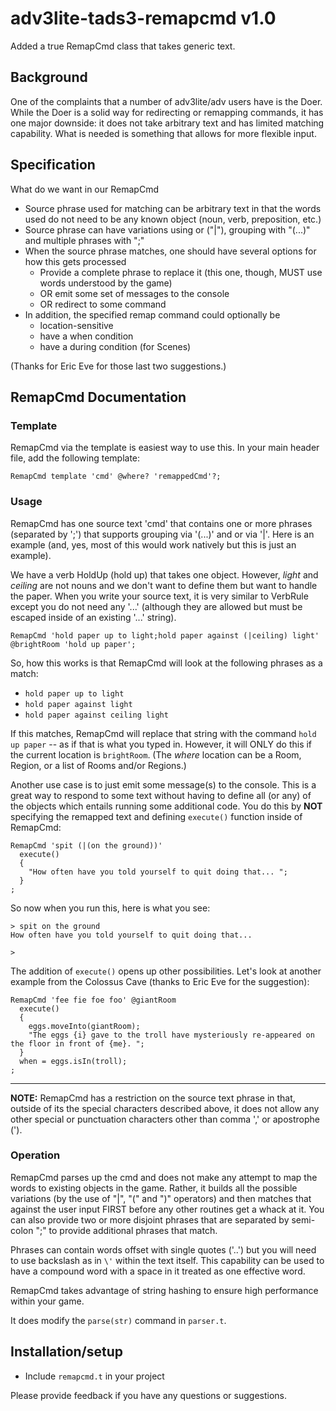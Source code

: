 # adv3lite-tads3-remapcmd v1.0
Added a true RemapCmd class that takes generic text.

## Background
One of the complaints that a number of adv3lite/adv users have is the Doer.  While the Doer is a solid way for redirecting or remapping commands, it has one major downside: it does not take arbitrary text and has limited matching capability.  What is needed is something that allows for more flexible input.

## Specification
What do we want in our RemapCmd
- Source phrase used for matching can be arbitrary text in that the words used do not need to be any known object (noun, verb, preposition, etc.)
- Source phrase can have variations using or ("|"), grouping with "(...)" and multiple phrases with ";"
- When the source phrase matches, one should have several options for how this gets processed
  - Provide a complete phrase to replace it (this one, though, MUST use words understood by the game)
  - OR emit some set of messages to the console
  - OR redirect to some command
- In addition, the specified remap command could optionally be
  - location-sensitive
  - have a when condition
  - have a during condition (for Scenes)

 (Thanks for Eric Eve for those last two suggestions.)

## RemapCmd Documentation
### Template
RemapCmd via the template is easiest way to use this.  In your main header file, add the following template:

`RemapCmd template 'cmd' @where? 'remappedCmd'?;`

### Usage
RemapCmd has one source text 'cmd' that contains one or more phrases (separated by ';') that supports grouping via '(...)' and or via '|'.  Here is an example (and, yes, most of this would work natively but this is just an example).

We have a verb HoldUp (hold up) that takes one object.  However, *light* and *ceiling* are not nouns and we don't want to define them but want to handle the paper.  When you write your source text, it is very similar to VerbRule except you do not need any '...' (although they are allowed but must be escaped inside of an existing '...' string).

`RemapCmd 'hold paper up to light;hold paper against (|ceiling) light' @brightRoom 'hold up paper';`

So, how this works is that RemapCmd will look at the following phrases as a match:
- `hold paper up to light`
- `hold paper against light`
- `hold paper against ceiling light`

If this matches, RemapCmd will replace that string with the command `hold up paper` -- as if that is what you typed in.  However, it will ONLY do this if the current location is `brightRoom`.  (The *where* location can be a Room, Region, or a list of Rooms and/or Regions.)

Another use case is to just emit some message(s) to the console. This is a great way to respond to some text without having to define all (or any) of the objects which entails running some additional code. You do this by **NOT** specifying the remapped text and defining  `execute()` function inside of RemapCmd:

```
RemapCmd 'spit (|(on the ground))'
  execute()
  {
    "How often have you told yourself to quit doing that... ";
  }
;
```
So now when you run this, here is what you see:
```
> spit on the ground
How often have you told yourself to quit doing that...

>
```

The addition of `execute()` opens up other possibilities.  Let's look at another example from the Colossus Cave (thanks to Eric Eve for the suggestion):

```
RemapCmd 'fee fie foe foo' @giantRoom
  execute()
  {
    eggs.moveInto(giantRoom);
    "The eggs {i} gave to the troll have mysteriously re-appeared on the floor in front of {me}. ";
  }
  when = eggs.isIn(troll);
;
```
---
**NOTE:** RemapCmd has a restriction on the source text phrase in that, outside of its the special characters described above, it does not allow any other special or punctuation characters other than comma ',' or apostrophe (').

### Operation
RemapCmd parses up the cmd and does not make any attempt to map the words to existing objects in the game.  Rather, it builds all the possible variations (by the use of "|", "(" and ")" operators) and then matches that against the user input FIRST before any other routines get a whack at it.  You can also provide two or more disjoint phrases that are separated by semi-colon ";" to provide additional phrases that match.

Phrases can contain words offset with single quotes ('..') but you will need to use backslash as in `\'` within the text itself. This capability can be used to have a compound word with a space in it treated as one effective word.

RemapCmd takes advantage of string hashing to ensure high performance within your game.

It does modify the `parse(str)` command in `parser.t`.

## Installation/setup
- Include `remapcmd.t` in your project
  
Please provide feedback if you have any questions or suggestions.
